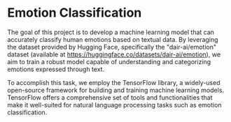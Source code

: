 # Emotion Classification

The goal of this project is to develop a machine learning model that can accurately classify human emotions based on textual data. By leveraging the dataset provided by Hugging Face, specifically the "dair-ai/emotion" dataset (available at https://huggingface.co/datasets/dair-ai/emotion), we aim to train a robust model capable of understanding and categorizing emotions expressed through text.

To accomplish this task, we employ the TensorFlow library, a widely-used open-source framework for building and training machine learning models. TensorFlow offers a comprehensive set of tools and functionalities that make it well-suited for natural language processing tasks such as emotion classification.
